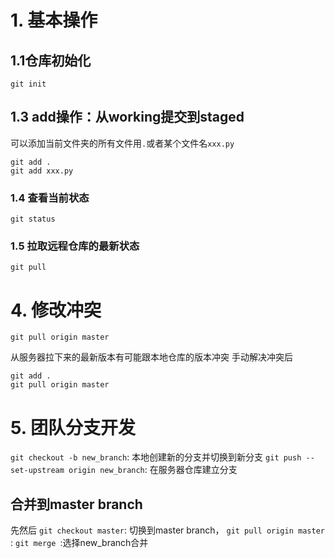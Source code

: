 # 1. 基本操作
## 1.1仓库初始化
```
git init
```
## 1.3 add操作：从working提交到staged
可以添加当前文件夹的所有文件用`.`或者某个文件名`xxx.py`
```
git add .
git add xxx.py
```
### 1.4 查看当前状态
```
git status
```
### 1.5 拉取远程仓库的最新状态
```
git pull
```
# 4. 修改冲突
```
git pull origin master
```
从服务器拉下来的最新版本有可能跟本地仓库的版本冲突
手动解决冲突后
```
git add .
git pull origin master
```
# 5. 团队分支开发

`git checkout -b new_branch`: 本地创建新的分支并切换到新分支
`git push --set-upstream origin new_branch`: 在服务器仓库建立分支
## 合并到master branch
先然后
`git checkout master`: 切换到master branch，
`git pull origin master` :
`git merge `:选择new_branch合并
